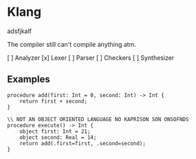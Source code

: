 # Klang 

adsfjkalf

The compiler still can't compile anything atm. 

[ ] Analyzer
	[x] Lexer
	[ ] Parser
	[ ] Checkers
[ ] Synthesizer

## Examples

```klang
procedure add(first: Int = 0, second: Int) -> Int {
	return first + second;
}

\\ NOT AN OBJECT ORIENTED LANGUAGE NO KAPRISON SON ONSOFNDS
procedure execute() -> Int {
	object first: Int = 21;
	object second: Real = 14;
	return add(.first=first, .second=second);
}
```
